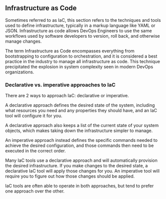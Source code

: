 ## Infrastructure as Code
Sometimes referred to as IaC, this section refers to the techniques and tools used to define infrastructure, typically in a markup language like YAML or JSON. Infrastructure as code allows DevOps Engineers to use the same workflows used by software developers to version, roll back, and otherwise manage changes.

The term Infrastructure as Code encompasses everything from bootstrapping to configuration to orchestration, and it is considered a best practice in the industry to manage all infrastructure as code. This technique precipitated the explosion in system complexity seen in modern DevOps organizations.

### Declarative vs. imperative approaches to IaC
There are 2 ways to approach IaC: declarative or imperative. 

A declarative approach defines the desired state of the system, including what resources you need and any properties they should have, and an IaC tool will configure it for you. 

A declarative approach also keeps a list of the current state of your system objects, which makes taking down the infrastructure simpler to manage.

An imperative approach instead defines the specific commands needed to achieve the desired configuration, and those commands then need to be executed in the correct order. 

Many IaC tools use a declarative approach and will automatically provision the desired infrastructure. If you make changes to the desired state, a declarative IaC tool will apply those changes for you. An imperative tool will require you to figure out how those changes should be applied.

IaC tools are often able to operate in both approaches, but tend to prefer one approach over the other.